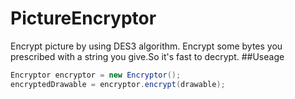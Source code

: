 # PictureEncryptor
Encrypt picture by using DES3 algorithm.
Encrypt some bytes you prescribed with a string you give.So it's fast to decrypt.
##Useage
```java
Encryptor encryptor = new Encryptor();
encryptedDrawable = encryptor.encrypt(drawable);
```
